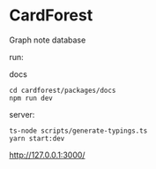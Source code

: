 # CardForest
Graph note database

run:

docs

```
cd cardforest/packages/docs
npm run dev
```

server:

```
ts-node scripts/generate-typings.ts
yarn start:dev
```

http://127.0.0.1:3000/